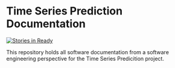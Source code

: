 # Time Series Prediction Documentation

[![Stories in Ready](https://badge.waffle.io/TimeSeriesPrediction/time-series-documentation.png?label=ready&title=Ready)](http://waffle.io/TimeSeriesPrediction/time-series-documentation)

This repository holds all software documentation from a software engineering perspective for the Time Series Predicition project.

